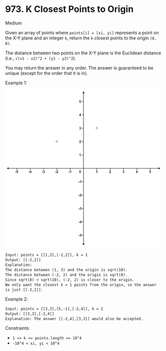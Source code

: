 # 973. K Closest Points to Origin

Medium

Given an array of points where `points[i] = [xi, yi]` represents a point on the X-Y plane and an 
integer `k`, return the `k` closest points to the origin `(0, 0)`.

The distance between two points on the X-Y plane is the Euclidean distance (i.e., 
`√(x1 - x2)^2 + (y1 - y2)^2`).

You may return the answer in any order. The answer is guaranteed to be unique 
(except for the order that it is in).


Example 1:

![ex1](ex1.jpg)
```
Input: points = [[1,3],[-2,2]], k = 1
Output: [[-2,2]]
Explanation:
The distance between (1, 3) and the origin is sqrt(10).
The distance between (-2, 2) and the origin is sqrt(8).
Since sqrt(8) < sqrt(10), (-2, 2) is closer to the origin.
We only want the closest k = 1 points from the origin, so the answer is just [[-2,2]].
```
Example 2:
```
Input: points = [[3,3],[5,-1],[-2,4]], k = 2
Output: [[3,3],[-2,4]]
Explanation: The answer [[-2,4],[3,3]] would also be accepted.
```

Constraints:

* `1 <= k <= points.length <= 10^4`
* `-10^4 < xi, yi < 10^4`